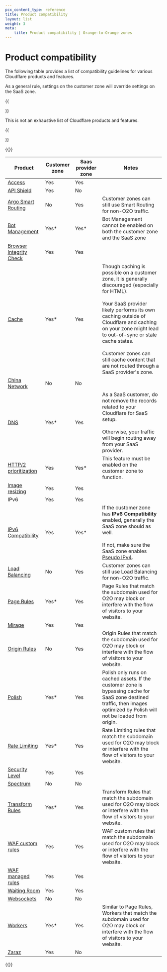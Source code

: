 ```yaml
---
pcx_content_type: reference
title: Product compatibility
layout: list
weight: 3
meta:
    title: Product compatibility | Orange-to-Orange zones
---
```


# Product compatibility

The following table provides a list of compatibility guidelines for various Cloudflare products and features.

As a general rule, settings on the customer zone will override settings on the SaaS zone.

{{<Aside type="note">}}

This is not an exhaustive list of Cloudflare products and features.

{{</Aside>}}

{{<table-wrap>}}

| Product | Customer zone | Saas provider zone | Notes |
| --- | --- | --- | --- |
| [Access](/cloudflare-for-platforms/cloudflare-for-saas/security/secure-with-access/) | Yes | Yes |
| [API Shield](/api-shield/) | Yes | No |
| [Argo Smart Routing](/argo-smart-routing/) | No | Yes | Customer zones can still use Smart Routing for non-O2O traffic. |
| [Bot Management](/bots/plans/bm-subscription/) | Yes* | Yes* | Bot Management cannot be enabled on both the customer zone and the SaaS zone |
| [Browser Integrity Check](/waf/tools/browser-integrity-check/) | Yes | Yes |
| [Cache](/cache/) | Yes* | Yes | Though caching is possible on a customer zone, it is generally discouraged (especially for HTML).<br/><br/>Your SaaS provider likely performs its own caching outside of Cloudflare and caching on your zone might lead to out-of-sync or stale cache states.<br/><br/>Customer zones can still cache content that are not routed through a SaaS provider's zone.|
| [China Network](/china-network/) | No | No |
| [DNS](/dns/) | Yes* | Yes | As a SaaS customer, do not remove the records related to your Cloudflare for SaaS setup.<br/><br/>Otherwise, your traffic will begin routing away from your SaaS provider. |
| [HTTP/2 prioritization](https://blog.cloudflare.com/better-http-2-prioritization-for-a-faster-web/) | Yes | Yes* | This feature must be enabled on the customer zone to function. |
| [Image resizing](/images/image-resizing/) | Yes | Yes |
| IPv6 | Yes | Yes |
| [IPv6 Compatibility](/network/ipv6-compatibility/) | Yes | Yes* | If the customer zone has **IPv6 Compatibility** enabled, generally the SaaS zone should as well.<br/><br/>If not, make sure the SaaS zone enables [Pseudo IPv4](/network/pseudo-ipv4/). |
| [Load Balancing](/load-balancing/) | No | Yes | Customer zones can still use Load Balancing for non-O2O traffic. |
| [Page Rules](/support/page-rules/understanding-and-configuring-cloudflare-page-rules-page-rules-tutorial/) | Yes* | Yes | Page Rules that match the subdomain used for O2O may block or interfere with the flow of visitors to your website. |
| [Mirage](/speed/optimization/images/mirage/) | Yes | Yes |
| [Origin Rules](/rules/origin-rules/) | No | Yes | Origin Rules that match the subdomain used for O2O may block or interfere with the flow of visitors to your website. |
| [Polish](/images/polish/) | Yes* | Yes | Polish only runs on cached assets. If the customer zone is bypassing cache for SaaS zone destined traffic, then images optimized by Polish will not be loaded from origin. |
| [Rate Limiting](/waf/rate-limiting-rules/) | Yes* | Yes | Rate Limiting rules that match the subdomain used for O2O may block or interfere with the flow of visitors to your website. |
| [Security Level](/waf/tools/security-level/) | Yes | Yes |
| [Spectrum](/spectrum/) | No | No |
| [Transform Rules](/rules/transform/) | Yes* | Yes | Transform Rules that match the subdomain used for O2O may block or interfere with the flow of visitors to your website. |
| [WAF custom rules](/waf/custom-rules/) | Yes | Yes | WAF custom rules that match the subdomain used for O2O may block or interfere with the flow of visitors to your website. |
| [WAF managed rules](/waf/managed-rules/) | Yes | Yes |
| [Waiting Room](/waiting-room/) | Yes | Yes |
| [Websockets](/network/understanding-cloudflare-http2-and-http3-support/) | No | No |
| [Workers](/workers/) | Yes* | Yes | Similar to Page Rules, Workers that match the subdomain used for O2O may block or interfere with the flow of visitors to your website. |
| [Zaraz](/zaraz/) | Yes | No | 

{{</table-wrap>}}
